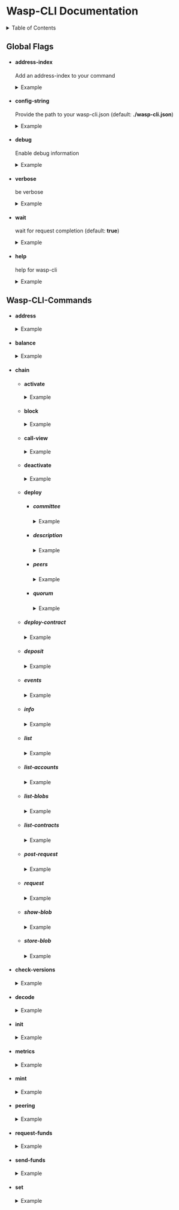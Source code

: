 # Wasp-CLI Documentation

<details>
<summary>Table of Contents</summary>

* [Global Flags](#global-flags)
  * [address-index](#address-index)
  * [config string](#config-string)
  * [debug](#debug)
  * [verbose](#verbose)
  * [wait](#wait)
  * [help](#help)
* [Wasp-CLI Commands](#wasp-cli-commands)
  * [address](#address)
  * [balance](#balance)
  * [chain](#chain)
    * [activate](#activate)
    * [block](#block)
    * [call-view](#call-view)
    * [deactivate](#deactivate)
    * [deploy](#deploy)
      * [committee](#committee)
      * [description](#description)
      * [peers](#peers)
      * [quorum](#quorum)
    * [deploy-contract](#deploy-contract)
    * [deposit](#deposit)
    * [events](#events)
    * [info](#info)
    * [list](#list)
    * [list-accounts](#list-accounts)
    * [list-blobs](#list-blobs)
    * [list-contracts](#list-contracts)
    * [request](#request)
    * [post-request](#post-request)
    * [show-blob](#show-blob)
    * [store-blob](#store-blob)
  * [check-versions](#check-versions)
  * [decode](#decode)
  * [init](#init)
  * [metrics](#metrics)
  * [mint](#mint)
  * [peering](#peering)
  * [request-funds](#request-funds)
  * [send-funds](#send-funds)
  * [set](#set)

</details>

<!-- Global Flags  -->
## Global Flags
* #### address-index 
    Add an address-index to your command
    <details>
    <summary>Example</summary>

    ```bash

    ```

    </details>
    
* #### config-string
    Provide the path to your wasp-cli.json (default: **./wasp-cli.json**)
    <details>
    <summary>Example</summary>

    ```bash

    ```

    </details>

* #### debug
    Enable debug information
    <details>
    <summary>Example</summary>
    
    ```bash

    ```

    </details>

* #### verbose
    be verbose
    <details>
    <summary>Example</summary>
    
    ```bash

    ```

    </details>

* #### wait
    wait for request completion (default: **true**)
    <details>
    <summary>Example</summary>
    
    ```bash

    ```

    </details>

* #### help
    help for wasp-cli
    <details>
    <summary>Example</summary>
    
    ```bash
        ./wasp-cli -h
    ```

    </details>

## Wasp-CLI-Commands

* #### address
    
    <details>
    <summary>Example</summary>
    
    Command:

    ```bash
    ./wasp-cli address
    ```
    
    Response:

    ```bash
    Address index -i 1
    Address:     1BKQi3aa998nLP5be2KSi79GdcZSHN6v8mLFPQmDR2DbT  
    ```
    
    </details>

* #### balance
    
    <details>
    <summary>Example</summary>
    
    Command:

    ```bash
    ./wasp-cli balance -i 1
    ```

    Response:

    ```bash
    Address index 1
        Address: 1BKQi3aa998nLP5be2KSi79GdcZSHN6v8mLFPQmDR2DbT
        Balance:
        IOTA: 989898
        ---------------------------------------------------------
        Total: 989898
    ```

    </details>

* #### chain

    * #### activate
        
        <details>
        <summary>Example</summary>
    
        Command:

        ```bash
        ./wasp-cli chain activate --verbose
        ```

        Response:

        ```bash
        using Wasp host https://api.wasp.sc.iota.org
        ```

        </details>

    * #### block
        
        <details>
        <summary>Example</summary>
    
        Command:

        ```bash
        ./wasp-cli chain block
        ```

        Response:

        ```bash
        Block index: 235
        Timestamp: 2021-12-29T08:39:13Z
        Total requests: 1
        Successful requests: 1
        Off-ledger requests: 0
        Request 0 (5tKCDwpGkNcJzFMjkTqY4rJvfiX6TYaUCSVvSaMG5hgbV9)
            Kind: on-ledger
            Fee prepaid: no
            Sender: A/rrP4KDUsrEmuR4WaRYdWUH184ARTq9amaJBMV3vJHpbY::22e87e2d
            Contract Hname: 22e87e2d
            Entry point: b9c353a4
            Timestamp: 2021-12-29T08:39:10Z
            Arguments: (empty)
            Error: (empty)

        Total 0 events

        ```

        </details>

    * #### call-view

         <details>
        <summary>Example</summary>
    
        Command:

        ```bash
        
        ```

        Response:

        ```bash
        
        ```

        </details>

   * #### deactivate
        
        <details>
        <summary>Example</summary>
    
        Command:

        ```bash
        ./wasp-cli chain deactivate --verbose
        ```

        Response:

        ```bash
        using Wasp host https://api.wasp.sc.speccers-mana-fountain.org
        ```

        </details>

    * #### deploy

        * ##### committee
            
            <details>
            <summary>Example</summary>
    
            Command:

            ```bash
            ./wasp-cli chain deploy --committee=0,1,2,3 
            ```

            Response:

            ```bash
            creating new chain. Owner address: 1HxJxu91B5txjaCQZCrxKEYL2BBxditP9JXQ61z46eJRu. 
            State controller: UKkyiXTxSNxdr5aevmmcUDvBBfiFgCadYffETd84Bwct, N = 1, T = 3
            creating chain origin and init transaction 3Ld5XwiohBRCaRFXS6vGDJKtxpu2sJDNLoWSdpq6q5n6.. OK
            sending committee record to nodes.. OK
            activating chain ff8ZUUNKj755YxZghNpKa7KN3rGXUqUWdrssBJjHx8xP.. OK.
            chain has been created successfully on the Tangle. 
            ChainID: $/ff8ZUUNKj755YxZghNpKa7KN3rGXUqUWdrssBJjHx8xP, State address: UKkyiXTxSNxdr5aevmmcUDvBBfiFgCadYffETd84Bwct, N = 1, T = 3
            ```

            ![Chain deploy](img/chain-deploy.jpg)

            </details>

        * ##### description
            
            <details>
            <summary>Example</summary>
    
            Command:

            ```bash
            ./wasp-cli chain deploy --committee=0 --quorum=1 --description="DokuChain"
            ```

            Response:

            ```bash
            creating new chain. Owner address: 1HxJxu91B5txjaCQZCrxKEYL2BBxditP9JXQ61z46eJRu. 
            State controller: Zf3nfAKAZqjowZQ5rZhwNwX9AHF28vgBgiLFJPHjt1Xh, N = 1, T = 1
            creating chain origin and init transaction 7kGp7Fkdn5c4dehuaZChaKzeqgwQAmxGiDJFCQvtL7FV.. OK
            sending committee record to nodes.. OK
            activating chain kf3YnVTbEgEAjyK5thXuaH61AdZmDs6Qttn7gjzG9H4k.. OK.
            chain has been created successfully on the Tangle.
            ChainID: $/kf3YnVTbEgEAjyK5thXuaH61AdZmDs6Qttn7gjzG9H4k, State address: Zf3nfAKAZqjowZQ5rZhwNwX9AHF28vgBgiLFJPHjt1Xh, N = 1, T = 1

            ```

            ![Chain deploy](img/chain-deploy.jpg)

            </details>

        * ##### peers
            
            <details>
            <summary>Example</summary>
    
            Command:

            ```bash
        
            ```

            Response:

            ```bash
        
            ```

            </details>

        * ##### quorum
            
            <details>
            <summary>Example</summary>
    
            Command:

            ```bash
        
            ```

            Response:

            ```bash
        
            ```

            </details>

  * ##### deploy-contract
    
    <details>
    <summary>Example</summary>
    
    ```bash

    ```

    Response:

    ```bash
    
    ```

    </details>

  * ##### deposit
    
    <details>
    <summary>Example</summary>
    
    ```bash

    ```

    Response:

    ```bash
    
    ```

    </details>

  * ##### events
    
    <details>
    <summary>Example</summary>
    
     ```bash

    ```

    Response:

    ```bash
    
    ```

    </details>

  * ##### info
    
    <details>
    <summary>Example</summary>
    
    ```bash

    ```

    Response:

    ```bash
    
    ```

    </details>

  * ##### list
    
    <details>
    <summary>Example</summary>
    
    ```bash

    ```

    Response:

    ```bash
    
    ```

    </details>

  * ##### list-accounts
    
    <details>
    <summary>Example</summary>
    
    ```bash

    ```

    Response:

    ```bash
    
    ```

    </details>
  
  * ##### list-blobs
    
    <details>
    <summary>Example</summary>
    
    ```bash

    ```

    Response:

    ```bash
    
    ```

    </details>

  * ##### list-contracts
    
    <details>
    <summary>Example</summary>
    
    ```bash

    ```

    Response:

    ```bash
    
    ```

    </details>

  * ##### post-request
    
    <details>
    <summary>Example</summary>
    
    ```bash

    ```

    Response:

    ```bash
    
    ```

    </details>
  
  * ##### request
    
    <details>
    <summary>Example</summary>
    
    ```bash

    ```

    Response:

    ```bash
    
    ```

    </details>
  
  * ##### show-blob
    
    <details>
    <summary>Example</summary>
    
    ```bash

    ```

    Response:

    ```bash
    
    ```

    </details>

  * ##### store-blob
    
    <details>
    <summary>Example</summary>
    
    ```bash

    ```

    Response:

    ```bash
    
    ```

    </details>

* #### check-versions
    
    <details>
    <summary>Example</summary>
    
    Command:

    ```bash
    ./wasp-cli 
    ```
    
    Response:

    ```bash
  
    ```
    
    </details>

* #### decode
    
    <details>
    <summary>Example</summary>
    
    Command:

    ```bash
    ./wasp-cli 
    ```
    
    Response:

    ```bash
  
    ```
    
    </details>

* #### init
    
    <details>
    <summary>Example</summary>
    
    Command:

    ```bash
    ./wasp-cli 
    ```
    
    Response:

    ```bash
  
    ```
    
    </details>

* #### metrics
    
    <details>
    <summary>Example</summary>
    
    Command:

    ```bash
    ./wasp-cli 
    ```
    
    Response:

    ```bash
  
    ```
    
    </details>

* #### mint
    
    <details>
    <summary>Example</summary>
    
    Command:

    ```bash
    ./wasp-cli 
    ```
    
    Response:

    ```bash
  
    ```
    
    </details>

* #### peering
    
    <details>
    <summary>Example</summary>
    
    Command:

    ```bash
    ./wasp-cli 
    ```
    
    Response:

    ```bash
  
    ```
    
    </details>

* #### request-funds
    
    <details>
    <summary>Example</summary>
    
    Command:

    ```
    ./wasp-cli request-funds 
    ```
    
    Response:

    ```
    Request funds for address 1BKQi3aa998nLP5be2KSi79GdcZSHN6v8mLFPQmDR2DbT: success
    ```
    
    </details>

* #### send-funds
    
    <details>
    <summary>Example</summary>
    
    Command:

    ```
    ./wasp-cli send-funds 14zg9ynYZLTVnd1SPxrqCuTLdTGVkU8cz6cskAevRMVHm 
    ```
    
    Response:

    ```bash
  
    ```
    
    </details>

* #### set
    
    <details>
    <summary>Example</summary>
    
    Command:

    ```bash
    ./wasp-cli 
    ```
    
    Response:

    ```bash
  
    ```
    
    </details>
